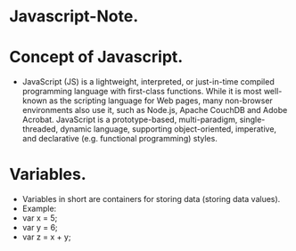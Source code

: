 # Javascript-Note.
# Concept of Javascript.
- JavaScript (JS) is a lightweight, interpreted, or just-in-time compiled programming language with first-class functions. While it is most well-known as the scripting language for Web pages, many non-browser environments also use it, such as Node.js, Apache CouchDB and Adobe Acrobat. JavaScript is a prototype-based, multi-paradigm, single-threaded, dynamic language, supporting object-oriented, imperative, and declarative (e.g. functional programming) styles.
# Variables.
- Variables in short are containers for storing data (storing data values).
- Example:
- var x = 5;
- var y = 6;
- var z = x + y;

